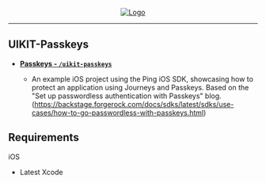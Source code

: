 <p align="center">
  <a href="https://github.com/ForgeRock/sdk-sample-apps">
    <img src="https://cdn.forgerock.com/logo/interim/Logo-PingIdentity-ForgeRock-Hor-FullColor.svg" alt="Logo">
  </a>
  <hr/>
</p>

## UIKIT-Passkeys

- [**Passkeys - `/uikit-passkeys`**](./UnsummitAuthentication/)
  
  - An example iOS project using the Ping iOS SDK, showcasing how to protect an application using Journeys and Passkeys. Based on the "Set up passwordless authentication with Passkeys" blog.
  (https://backstage.forgerock.com/docs/sdks/latest/sdks/use-cases/how-to-go-passwordless-with-passkeys.html)

## Requirements

iOS
- Latest Xcode
